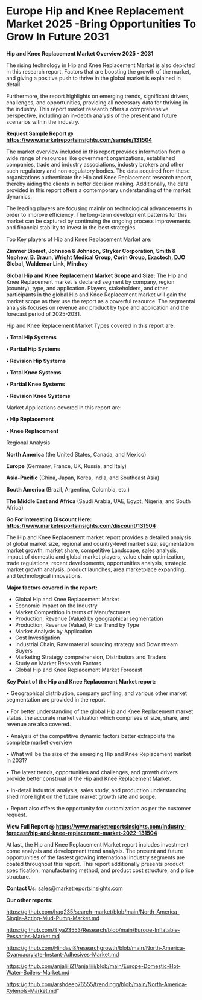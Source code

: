 # Europe Hip and Knee Replacement Market 2025 -Bring Opportunities To Grow In Future 2031

<Strong> Hip and Knee Replacement Market Overview 2025 - 2031</strong>

The rising technology in Hip and Knee Replacement Market is also depicted in this research report. Factors that are boosting the growth of the market, and giving a positive push to thrive in the global market is explained in detail.

Furthermore, the report highlights on emerging trends, significant drivers, challenges, and opportunities, providing all necessary data for thriving in the industry. This report market research offers a comprehensive perspective, including an in-depth analysis of the present and future scenarios within the industry.

<strong>Request Sample Report @ <a href=https://www.marketreportsinsights.com/sample/131504>https://www.marketreportsinsights.com/sample/131504</a></strong>

The market overview included in this report provides information from a wide range of resources like government organizations, established companies, trade and industry associations, industry brokers and other such regulatory and non-regulatory bodies. The data acquired from these organizations authenticate the Hip and Knee Replacement research report, thereby aiding the clients in better decision making. Additionally, the data provided in this report offers a contemporary understanding of the market dynamics.

The leading players are focusing mainly on technological advancements in order to improve efficiency. The long-term development patterns for this market can be captured by continuing the ongoing process improvements and financial stability to invest in the best strategies.

Top Key players of Hip and Knee Replacement Market are:

<strong>Zimmer Biomet, Johnson & Johnson, Stryker Corporation, Smith & Nephew, B. Braun, Wright Medical Group, Corin Group, Exactech, DJO Global, Waldemar Link, Mindray</strong>

<strong><b>Global Hip and Knee Replacement Market Scope and Size:</b></strong>
The Hip and Knee Replacement market is declared segment by company, region (country), type, and application. Players, stakeholders, and other participants in the global Hip and Knee Replacement market will gain the market scope as they use the report as a powerful resource. The segmental analysis focuses on revenue and product by type and application and the forecast period of 2025-2031.

Hip and Knee Replacement Market Types covered in this report are:

<strong>• Total Hip Systems

• Partial Hip Systems

• Revision Hip Systems

• Total Knee Systems

• Partial Knee Systems

• Revision Knee Systems</strong>

Market Applications covered in this report are:

<strong>• Hip Replacement

• Knee Replacement</strong> 

Regional Analysis

<strong>North America</strong> (the United States, Canada, and Mexico)

<strong>Europe</strong> (Germany, France, UK, Russia, and Italy)

<strong>Asia-Pacific</strong> (China, Japan, Korea, India, and Southeast Asia)

<strong>South America</strong> (Brazil, Argentina, Colombia, etc.)

<strong>The Middle East and Africa</strong> (Saudi Arabia, UAE, Egypt, Nigeria, and South Africa)

<strong>Go For Interesting Discount Here: <a href=https://www.marketreportsinsights.com/discount/131504>https://www.marketreportsinsights.com/discount/131504</a></strong>

The Hip and Knee Replacement market report provides a detailed analysis of global market size, regional and country-level market size, segmentation market growth, market share, competitive Landscape, sales analysis, impact of domestic and global market players, value chain optimization, trade regulations, recent developments, opportunities analysis, strategic market growth analysis, product launches, area marketplace expanding, and technological innovations.

<strong><b>Major factors covered in the report:</b></strong>
<ul>
  <li>Global Hip and Knee Replacement Market </li>
  <li>Economic Impact on the Industry</li>
  <li>Market Competition in terms of Manufacturers</li>
  <li>Production, Revenue (Value) by geographical segmentation</li>
  <li>Production, Revenue (Value), Price Trend by Type</li>
  <li>Market Analysis by Application</li>
  <li>Cost Investigation</li>
  <li>Industrial Chain, Raw material sourcing strategy and Downstream Buyers</li>
  <li>Marketing Strategy comprehension, Distributors and Traders</li>
  <li>Study on Market Research Factors</li>
  <li>Global Hip and Knee Replacement Market Forecast</li>
</ul>

<strong><b>Key Point of the Hip and Knee Replacement Market report:</b></strong>

• Geographical distribution, company profiling, and various other market segmentation are provided in the report.

• For better understanding of the global Hip and Knee Replacement market status, the accurate market valuation which comprises of size, share, and revenue are also covered.

• Analysis of the competitive dynamic factors better extrapolate the complete market overview

• What will be the size of the emerging Hip and Knee Replacement market in 2031?

• The latest trends, opportunities and challenges, and growth drivers provide better construal of the Hip and Knee Replacement Market.

• In-detail industrial analysis, sales study, and production understanding shed more light on the future market growth rate and scope.

• Report also offers the opportunity for customization as per the customer request.

<strong><b>View Full Report @ <a href=https://www.marketreportsinsights.com/industry-forecast/hip-and-knee-replacement-market-2022-131504>https://www.marketreportsinsights.com/industry-forecast/hip-and-knee-replacement-market-2022-131504</a></b></strong>


At last, the Hip and Knee Replacement Market report includes investment come analysis and development trend analysis. The present and future opportunities of the fastest growing international industry segments are coated throughout this report. This report additionally presents product specification, manufacturing method, and product cost structure, and price structure.

<strong>Contact Us:</strong>
sales@marketreportsinsights.com

<strong>Our other reports:</strong>

<a href=https://github.com/haq235/search-market/blob/main/North-America-Single-Acting-Mud-Pump-Market.md>https://github.com/haq235/search-market/blob/main/North-America-Single-Acting-Mud-Pump-Market.md</a>

<a href=https://github.com/Siya23553/Research/blob/main/Europe-Inflatable-Pessaries-Market.md>https://github.com/Siya23553/Research/blob/main/Europe-Inflatable-Pessaries-Market.md</a>

<a href=https://github.com/Hindavi8/researchgrowth/blob/main/North-America-Cyanoacrylate-Instant-Adhesives-Market.md>https://github.com/Hindavi8/researchgrowth/blob/main/North-America-Cyanoacrylate-Instant-Adhesives-Market.md</a>

<a href=https://github.com/anjaliiii21/anjaliiii/blob/main/Europe-Domestic-Hot-Water-Boilers-Market.md>https://github.com/anjaliiii21/anjaliiii/blob/main/Europe-Domestic-Hot-Water-Boilers-Market.md</a>

<a href=https://github.com/arshdeep76555/trendingg/blob/main/North-America-Xylenols-Market.md>https://github.com/arshdeep76555/trendingg/blob/main/North-America-Xylenols-Market.md</a>"
